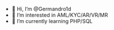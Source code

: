 - 👋 Hi, I’m @Germandro1d
- 👀 I’m interested in AML/KYC/AR/VR/MR
- 🌱 I’m currently learning PHP/SQL

<!---
Germandro1d/Germandro1d is a ✨ special ✨ repository because its `README.md` (this file) appears on your GitHub profile.
You can click the Preview link to take a look at your changes.
--->
